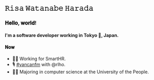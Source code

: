 ## 𝚁𝚒𝚜𝚊 𝚆𝚊𝚝𝚊𝚗𝚊𝚋𝚎 𝙷𝚊𝚛𝚊𝚍𝚊

### 𝐇𝐞𝐥𝐥𝐨, 𝐰𝐨𝐫𝐥𝐝!

#### I'm a software developer working in Tokyo 🗼, Japan.

#### 𝐍𝐨𝐰

* 👩‍💻 Working for SmartHR.
* 🎙 [\#yancanfm](https://www.yancan.tech/) with @rlho.
* 👩‍🎓 Majoring in computer science at the University of the People.

